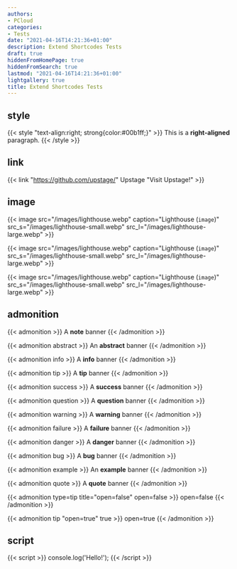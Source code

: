 ```yaml
---
authors:
- PCloud
categories:
- Tests
date: "2021-04-16T14:21:36+01:00"
description: Extend Shortcodes Tests
draft: true
hiddenFromHomePage: true
hiddenFromSearch: true
lastmod: "2021-04-16T14:21:36+01:00"
lightgallery: true
title: Extend Shortcodes Tests
---
```


<!--more-->

## style

{{< style "text-align:right; strong{color:#00b1ff;}" >}}
This is a **right-aligned** paragraph.
{{< /style >}}

## link

{{< link "https://github.com/upstage/" Upstage "Visit Upstage!" >}}

## image

{{< image src="/images/lighthouse.webp" caption="Lighthouse (`image`)" src_s="/images/lighthouse-small.webp" src_l="/images/lighthouse-large.webp" >}}

{{< image src="/images/lighthouse.webp" caption="Lighthouse (`image`)" src_s="/images/lighthouse-small.webp" src_l="/images/lighthouse-large.webp" >}}

{{< image src="/images/lighthouse.webp" caption="Lighthouse (`image`)" src_s="/images/lighthouse-small.webp" src_l="/images/lighthouse-large.webp" >}}

## admonition

{{< admonition >}}
A **note** banner
{{< /admonition >}}

{{< admonition abstract >}}
An **abstract** banner
{{< /admonition >}}

{{< admonition info >}}
A **info** banner
{{< /admonition >}}

{{< admonition tip >}}
A **tip** banner
{{< /admonition >}}

{{< admonition success >}}
A **success** banner
{{< /admonition >}}

{{< admonition question >}}
A **question** banner
{{< /admonition >}}

{{< admonition warning >}}
A **warning** banner
{{< /admonition >}}

{{< admonition failure >}}
A **failure** banner
{{< /admonition >}}

{{< admonition danger >}}
A **danger** banner
{{< /admonition >}}

{{< admonition bug >}}
A **bug** banner
{{< /admonition >}}

{{< admonition example >}}
An **example** banner
{{< /admonition >}}

{{< admonition quote >}}
A **quote** banner
{{< /admonition >}}

{{< admonition type=tip title="open=false" open=false >}}
open=false
{{< /admonition >}}

{{< admonition tip "open=true" true >}}
open=true
{{< /admonition >}}

## script

{{< script >}}
console.log('Hello!');
{{< /script >}}
